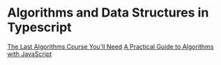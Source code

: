 # Algorithms and Data Structures in Typescript

[The Last Algorithms Course You'll Need](https://frontendmasters.com/courses/algorithms)
[A Practical Guide to Algorithms with JavaScript](https://frontendmasters.com/courses/practical-algorithms/)
